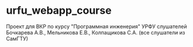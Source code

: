# urfu_webapp_course
Проект для ВКР по курсу "Программная инженерия" УРФУ слушателей Бочкарева А.В., Мельникова Е.В., Колпащикова С.А. (все слушатели из СамГТУ) 
